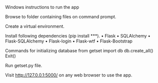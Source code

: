 
Windows instructions to run the app

Browse to folder containing files on command prompt.

Create a virtual environment.

Install following dependencies (pip install ***). 
•	Flask
•	SQLAlchemy
•	Flask-SQLAlchemy
•	Flask-login
•	Flask-wtf
•	Flask-Bootstrap

Commands for initializing database
  from getset import db
  db.create_all()
  Exit()
  
Run getset.py file.

Visit http://127.0.0.1:5000/ on any web browser to use the app.
